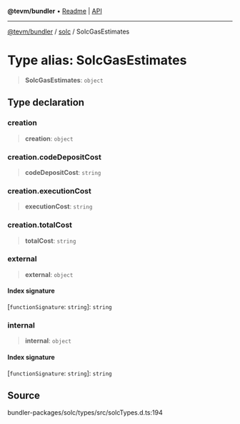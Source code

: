 **@tevm/bundler** • [Readme](../../README.md) \| [API](../../modules.md)

***

[@tevm/bundler](../../README.md) / [solc](../README.md) / SolcGasEstimates

# Type alias: SolcGasEstimates

> **SolcGasEstimates**: `object`

## Type declaration

### creation

> **creation**: `object`

### creation.codeDepositCost

> **codeDepositCost**: `string`

### creation.executionCost

> **executionCost**: `string`

### creation.totalCost

> **totalCost**: `string`

### external

> **external**: `object`

#### Index signature

 \[`functionSignature`: `string`\]: `string`

### internal

> **internal**: `object`

#### Index signature

 \[`functionSignature`: `string`\]: `string`

## Source

bundler-packages/solc/types/src/solcTypes.d.ts:194

